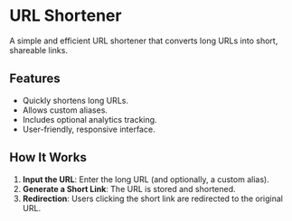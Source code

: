 # URL Shortener

A simple and efficient URL shortener that converts long URLs into short, shareable links.

## Features

- Quickly shortens long URLs.
- Allows custom aliases.
- Includes optional analytics tracking.
- User-friendly, responsive interface.

## How It Works

1. **Input the URL**: Enter the long URL (and optionally, a custom alias).
2. **Generate a Short Link**: The URL is stored and shortened.
3. **Redirection**: Users clicking the short link are redirected to the original URL.

